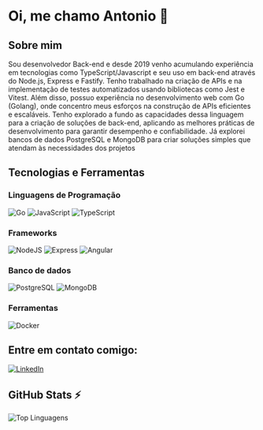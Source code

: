 # Oi, me chamo Antonio 👋

## Sobre mim

Sou desenvolvedor Back-end e desde 2019 venho acumulando experiência em tecnologias como TypeScript/Javascript e seu uso em back-end através do Node.js, Express e Fastify. Tenho trabalhado na criação de APIs e na implementação de testes automatizados usando bibliotecas como Jest e Vitest. Além disso, possuo experiência no desenvolvimento web com Go (Golang), onde concentro meus esforços na construção de APIs eficientes e escaláveis. Tenho explorado a fundo as capacidades dessa linguagem para a criação de soluções de back-end, aplicando as melhores práticas de desenvolvimento para garantir desempenho e confiabilidade. Já explorei bancos de dados PostgreSQL e MongoDB para criar soluções simples que atendam às necessidades dos projetos

## Tecnologias e Ferramentas

### Linguagens de Programação

![Go](https://img.shields.io/badge/go-%2300ADD8.svg?style=for-the-badge&logo=go&logoColor=white)
![JavaScript](https://img.shields.io/badge/javascript-%23323330.svg?style=for-the-badge&logo=javascript&logoColor=%23F7DF1E)
![TypeScript](https://img.shields.io/badge/typescript-%231572B6.svg?style=for-the-badge&logo=typescript&logoColor=white)

### Frameworks

![NodeJS](https://img.shields.io/badge/node.js-6DA55F?style=for-the-badge&logo=node.js&logoColor=white)
![Express](https://img.shields.io/badge/Express.js-404D59?style=for-the-badge)
![Angular](https://img.shields.io/badge/angular-%23DD0031.svg?style=for-the-badge&logo=angular&logoColor=white)

### Banco de dados

![PostgreSQL](https://img.shields.io/badge/PostgreSQL-316192?style=for-the-badge&logo=postgresql&logoColor=white)
![MongoDB](https://img.shields.io/badge/MongoDB-4EA94B?style=for-the-badge&logo=mongodb&logoColor=white)

### Ferramentas 

![Docker](https://img.shields.io/badge/docker-%230db7ed.svg?style=for-the-badge&logo=docker&logoColor=white)

## Entre em contato comigo:

[![LinkedIn](https://img.shields.io/badge/LinkedIn-0077B5?style=for-the-badge&logo=linkedin&logoColor=white)](https://www.linkedin.com/in/antonio-naraujo/)


## GitHub Stats ⚡
![Top Linguagens](https://github-readme-stats.vercel.app/api/top-langs/?username=Bruskym&custom_title=Linguagens%20%mais%20%utilizadas&theme=tokyonight&hide=EJS,html,css)

